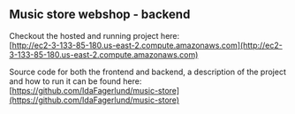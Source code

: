 ## Music store webshop - backend
Checkout the hosted and running project here:  
[http://ec2-3-133-85-180.us-east-2.compute.amazonaws.com](http://ec2-3-133-85-180.us-east-2.compute.amazonaws.com)

Source code for both the frontend and backend, a description of the project and how to run it can be found here:  
[https://github.com/IdaFagerlund/music-store](https://github.com/IdaFagerlund/music-store)
